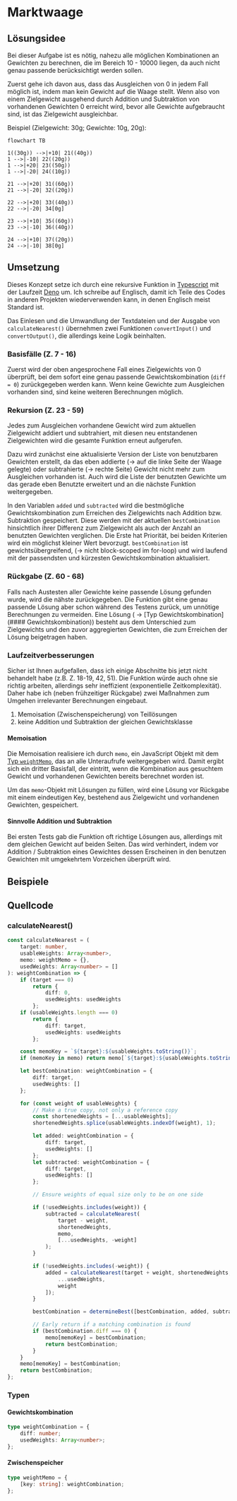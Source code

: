 # Marktwaage

## Lösungsidee

Bei dieser Aufgabe ist es nötig, nahezu alle möglichen Kombinationen an Gewichten zu berechnen, die im Bereich 10 - 10000 liegen, da auch nicht genau passende berücksichtigt werden sollen. 

Zuerst gehe ich davon aus, dass das Ausgleichen von 0 in jedem Fall möglich ist, indem man kein Gewicht auf die Waage stellt. Wenn also von einem Zielgewicht ausgehend durch Addition und Subtraktion von vorhandenen Gewichten 0 erreicht wird, bevor alle Gewichte aufgebraucht sind, ist das Zielgewicht ausgleichbar.

Beispiel (Zielgewicht: 30g; Gewichte: 10g, 20g):

```mermaid
flowchart TB

1((30g)) -->|+10| 21((40g))
1 -->|-10| 22((20g))
1 -->|+20| 23((50g))
1 -->|-20| 24((10g))

21 -->|+20| 31((60g))
21 -->|-20| 32((20g))

22 -->|+20| 33((40g))
22 -->|-20| 34[0g]

23 -->|+10| 35((60g))
23 -->|-10| 36((40g))

24 -->|+10| 37((20g))
24 -->|-10| 38[0g]
```

## Umsetzung

Dieses Konzept setze ich durch eine rekursive Funktion in [Typescript](https://www.typescriptlang.org/) mit der Laufzeit [Deno](https://deno.land/) um. Ich schreibe auf Englisch, damit ich Teile des Codes in anderen Projekten wiederverwenden kann, in denen Englisch meist Standard ist.

Das Einlesen und die Umwandlung der Textdateien und der Ausgabe von `calculateNearest()` übernehmen zwei Funktionen `convertInput()` und `convertOutput()`, die allerdings keine Logik beinhalten.

### Basisfälle (Z. 7 - 16)

Zuerst wird der oben angesprochene Fall eines Zielgewichts von 0 überprüft, bei dem sofort eine genau passende Gewichtskombination (`diff = 0`) zurückgegeben werden kann. Wenn keine Gewichte zum Ausgleichen vorhanden sind, sind keine weiteren Berechnungen möglich.

### Rekursion (Z. 23 - 59)

Jedes zum Ausgleichen vorhandene Gewicht wird zum aktuellen Zielgewicht addiert und subtrahiert, mit diesen neu entstandenen Zielgewichten wird die gesamte Funktion erneut aufgerufen.

Dazu wird zunächst eine aktualisierte Version der Liste von benutzbaren Gewichten erstellt, da das eben addierte (&rarr; auf die linke Seite der Waage gelegte) oder subtrahierte (&rarr; rechte Seite) Gewicht nicht mehr zum Ausgleichen vorhanden ist. Auch wird die Liste der benutzten Gewichte um das gerade eben Benutzte erweitert und an die nächste Funktion weitergegeben.

In den Variablen `added` und `subtracted` wird die bestmögliche Gewichtskombination zum Erreichen des Zielgewichts nach Addition bzw. Subtraktion gespeichert. Diese werden mit der aktuellen `bestCombination` hinsichtlich ihrer Differenz zum Zielgewicht als auch der Anzahl an benutzten Gewichten verglichen. Die Erste hat Priorität, bei beiden Kriterien wird ein möglichst kleiner Wert bevorzugt. `bestCombination` ist gewichtsübergreifend, (&rarr; nicht block-scoped im for-loop) und wird laufend mit der passendsten und kürzesten Gewichtskombination aktualisiert.

### Rückgabe (Z. 60 - 68)

Falls nach Austesten aller Gewichte keine passende Lösung gefunden wurde, wird die nähste zurückgegeben. Die Funktion gibt eine genau passende Lösung aber schon während des Testens zurück, um unnötige Berechnungen zu vermeiden. Eine Lösung ( &rarr; [Typ Gewichtskombination](#### Gewichtskombination)) besteht aus dem Unterschied zum Zielgewichts und den zuvor aggregierten Gewichten, die zum Erreichen der Lösung beigetragen haben.

### Laufzeitverbesserungen

Sicher ist Ihnen aufgefallen, dass ich einige Abschnitte bis jetzt nicht behandelt habe (z.B. Z. 18-19, 42, 51). Die Funktion würde auch ohne sie richtig arbeiten, allerdings sehr ineffizient (exponentielle Zeitkomplexität). Daher habe ich (neben frühzeitiger Rückgabe) zwei Maßnahmen zum Umgehen irrelevanter Berechnungen eingebaut.

1. Memoisation (Zwischenspeicherung) von Teillösungen
2. keine Addition und Subtraktion der gleichen Gewichtsklasse

#### Memoisation

Die Memoisation realisiere ich durch `memo`, ein JavaScript Objekt mit dem [Typ `weightMemo`](####Zwischenspeicher), das an alle Unteraufrufe weitergegeben wird. Damit ergibt sich ein dritter Basisfall, der eintritt, wenn die Kombination aus gesuchtem Gewicht und vorhandenen Gewichten bereits berechnet worden ist.

Um das `memo`-Objekt mit Lösungen zu füllen, wird eine Lösung vor Rückgabe mit einem eindeutigen Key, bestehend aus Zielgewicht und vorhandenen Gewichten, gespeichert.

#### Sinnvolle Addition und Subtraktion

Bei ersten Tests gab die Funktion oft richtige Lösungen aus, allerdings mit dem gleichen Gewicht auf beiden Seiten. Das wird verhindert, indem vor Addition / Subtraktion eines Gewichtes dessen Erscheinen in den benutzen Gewichten mit umgekehrtem Vorzeichen überprüft wird.

## Beispiele

## Quellcode

### calculateNearest()

```typescript
const calculateNearest = (
	target: number,
	usableWeights: Array<number>,
	memo: weightMemo = {},
	usedWeights: Array<number> = []
): weightCombination => {
	if (target === 0)
		return {
			diff: 0,
			usedWeights: usedWeights
		};
	if (usableWeights.length === 0)
		return {
			diff: target,
			usedWeights: usedWeights
		};

	const memoKey = `${target}:${usableWeights.toString()}`;
	if (memoKey in memo) return memo[`${target}:${usableWeights.toString()}`];

	let bestCombination: weightCombination = {
		diff: target,
		usedWeights: []
	};

	for (const weight of usableWeights) {
		// Make a true copy, not only a reference copy
		const shortenedWeights = [...usableWeights];
		shortenedWeights.splice(usableWeights.indexOf(weight), 1);

		let added: weightCombination = {
			diff: target,
			usedWeights: []
		};
		let subtracted: weightCombination = {
			diff: target,
			usedWeights: []
		};

		// Ensure weights of equal size only to be on one side

		if (!usedWeights.includes(weight)) {
			subtracted = calculateNearest(
				target - weight,
				shortenedWeights,
				memo,
				[...usedWeights, -weight]
			);
		}

		if (!usedWeights.includes(-weight)) {
			added = calculateNearest(target + weight, shortenedWeights, memo, [
				...usedWeights,
				weight
			]);
		}

		bestCombination = determineBest([bestCombination, added, subtracted]);

		// Early return if a matching combination is found
		if (bestCombination.diff === 0) {
			memo[memoKey] = bestCombination;
			return bestCombination;
		}
	}
	memo[memoKey] = bestCombination;
	return bestCombination;
};
```

### Typen

#### Gewichtskombination

```typescript
type weightCombination = {
	diff: number;
	usedWeights: Array<number>;
};
```

#### Zwischenspeicher

```typescript
type weightMemo = {
	[key: string]: weightCombination;
};
```

